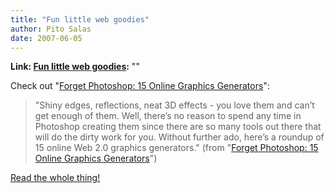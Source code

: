 ```yaml
---
title: "Fun little web goodies"
author: Pito Salas
date: 2007-06-05
---
```


**Link: [Fun little web goodies](None):** ""

Check out "[Forget Photoshop: 15 Online Graphics
Generators](<http://mashable.com/2007/05/28/generators/>)":

> "Shiny edges, reflections, neat 3D effects - you love them and can’t get
> enough of them. Well, there’s no reason to spend any time in Photoshop
> creating them since there are so many tools out there that will do the dirty
> work for you. Without further ado, here’s a roundup of 15 online Web 2.0
> graphics generators." (from "[Forget Photoshop: 15 Online Graphics
> Generators](<http://mashable.com/2007/05/28/generators/>)")

[Read the whole
thing!](<Shiny%20edges,%20reflections,%20neat%203D%20effects%20-%20you%20love%20them%20and%20can%C3%A2%C2%80%C2%99t%20get%20enough%20of%20them.%20Well,%20there%C3%A2%C2%80%C2%99s%20no%20reason%20to%20spend%20any%20time%20in%20Photoshop%20creating%20them%20since%20there%20are%20so%20many%20tools%20out%20there%20that%20will%20do%20the%20dirty%20work%20for%20you.%20Without%20further%20ado,%20here%C3%A2%C2%80%C2%99s%20a%20roundup%20of%2015%20online%20Web%202.0%20graphics%20generators.>)


